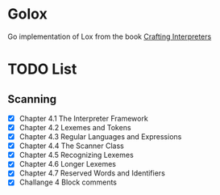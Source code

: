 # Golox

Go implementation of Lox from the book [Crafting Interpreters](https://craftinginterpreters.com/)


# TODO List 

## Scanning

- [x] Chapter 4.1 The Interpreter Framework
- [x] Chapter 4.2 Lexemes and Tokens
- [x] Chapter 4.3 Regular Languages and Expressions
- [x] Chapter 4.4 The Scanner Class
- [x] Chapter 4.5 Recognizing Lexemes
- [x] Chapter 4.6 Longer Lexemes
- [x] Chapter 4.7 Reserved Words and Identifiers
- [x] Challange 4 Block comments